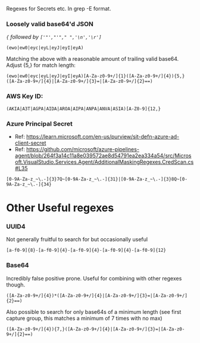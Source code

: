 Regexes for Secrets etc. In grep -E format.

### Loosely valid base64'd JSON

*`{` followed by `['"',"'"," ",'\n','\r']`*

```
(ewo|ew0|eyc|eyL|eyJ|eyI|eyA)
```

Matching the above with a reasonable amount of trailing valid base64. Adjust {5,} for match length:

```
(ewo|ew0|eyc|eyL|eyJ|eyI|eyA)[A-Za-z0-9+/]{1}([A-Za-z0-9+/]{4}){5,}([A-Za-z0-9+/]{4}|[A-Za-z0-9+/]{3}=|[A-Za-z0-9+/]{2}==)
```

### AWS Key ID:

```
(AKIA|A3T|AGPA|AIDA|AROA|AIPA|ANPA|ANVA|ASIA)[A-Z0-9]{12,}
```

### Azure Principal Secret

* Ref: https://learn.microsoft.com/en-us/purview/sit-defn-azure-ad-client-secret
* Ref: https://github.com/microsoft/azure-pipelines-agent/blob/264f3a14c11a8e039572ae8d54791ea2ea334a54/src/Microsoft.VisualStudio.Services.Agent/AdditionalMaskingRegexes.CredScan.cs#L35

```
[0-9A-Za-z_~\.-]{3}7Q~[0-9A-Za-z_~\.-]{31}|[0-9A-Za-z_~\.-]{3}8Q~[0-9A-Za-z_~\.-]{34}
```

# Other Useful regexes

### UUID4

Not generally fruitful to search for but occasionally useful

```
[a-f0-9]{8}-[a-f0-9]{4}-[a-f0-9]{4}-[a-f0-9]{4}-[a-f0-9]{12}
```

### Base64

Incredibly false positive prone. Useful for combining with other regexes though.

```
([A-Za-z0-9+/]{4})*([A-Za-z0-9+/]{4}|[A-Za-z0-9+/]{3}=|[A-Za-z0-9+/]{2}==)
```

Also possible to search for only base64s of a minimum length (see first capture group, this matches a minimum of 7 times with no max)

```
([A-Za-z0-9+/]{4}){7,}([A-Za-z0-9+/]{4}|[A-Za-z0-9+/]{3}=|[A-Za-z0-9+/]{2}==)
```
